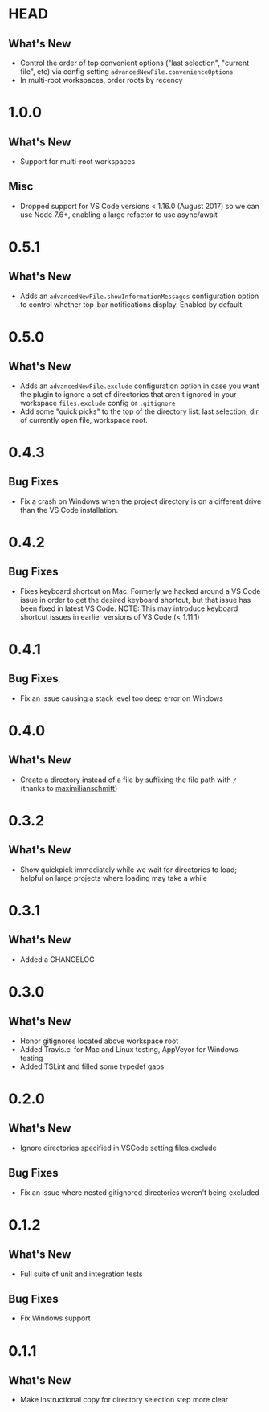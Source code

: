 # HEAD

## What's New
* Control the order of top convenient options ("last selection", "current file",
  etc) via config setting `advancedNewFile.convenienceOptions`
* In multi-root workspaces, order roots by recency

# 1.0.0

## What's New
* Support for multi-root workspaces

## Misc
* Dropped support for VS Code versions < 1.16.0 (August 2017) so we can use
  Node 7.6+, enabling a large refactor to use async/await

# 0.5.1

## What's New
* Adds an `advancedNewFile.showInformationMessages` configuration option to
  control whether top-bar notifications display. Enabled by default.

# 0.5.0

## What's New
* Adds an `advancedNewFile.exclude` configuration option in case you want the
  plugin to ignore a set of directories that aren't ignored in your
  workspace `files.exclude` config or `.gitignore`
* Add some "quick picks" to the top of the directory list: last selection, dir
  of currently open file, workspace root.

# 0.4.3

## Bug Fixes
* Fix a crash on Windows when the project directory is on a different drive
  than the VS Code installation.

# 0.4.2

## Bug Fixes
* Fixes keyboard shortcut on Mac. Formerly we hacked around a VS Code issue in
  order to get the desired keyboard shortcut, but that issue has been fixed in
  latest VS Code. NOTE: This may introduce keyboard shortcut issues in
  earlier versions of VS Code (< 1.11.1)

# 0.4.1

## Bug Fixes
* Fix an issue causing a stack level too deep error on Windows

# 0.4.0

## What's New
* Create a directory instead of a file by suffixing the file path with `/`
  (thanks to [maximilianschmitt](https://github.com/maximilianschmitt))

# 0.3.2

## What's New
* Show quickpick immediately while we wait for directories to load; helpful on
  large projects where loading may take a while

# 0.3.1

## What's New
* Added a CHANGELOG

# 0.3.0

## What's New
* Honor gitignores located above workspace root
* Added Travis.ci for Mac and Linux testing, AppVeyor for Windows testing
* Added TSLint and filled some typedef gaps

# 0.2.0

## What's New
* Ignore directories specified in VSCode setting files.exclude

## Bug Fixes
* Fix an issue where nested gitignored directories weren't being excluded

# 0.1.2

## What's New
* Full suite of unit and integration tests

## Bug Fixes
* Fix Windows support

# 0.1.1

## What's New
* Make instructional copy for directory selection step more clear
